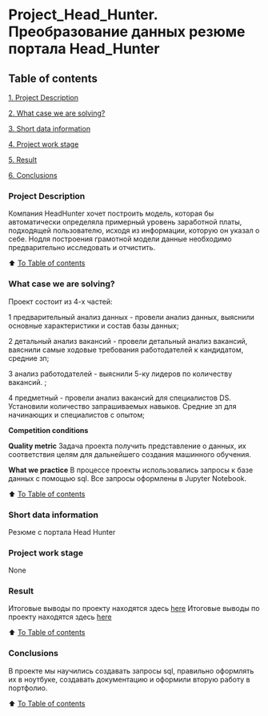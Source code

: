 # Project_Head_Hunter. Преобразование данных резюме портала Head_Hunter

## Table of contents
[1. Project Description](https://github.com/Evgi23/Project_3_HH/blob/main/README.md#project-description)

[2. What case we are solving?](https://github.com/Evgi23/Project_3_HH/blob/main/README.md#what-case-we-are-solving)

[3. Short data information](__)

[4. Project work stage](__)

[5. Result](https://github.com/Evgi23/Project_3_HH/blob/main/Project_2_%D0%9D%D0%BE%D1%83%D1%82%D0%B1%D1%83%D0%BA_%D1%88%D0%B0%D0%B1%D0%BB%D0%BE%D0%BD.ipynb)

[6. Conclusions](https://github.com/Evgi23/Project_3_HH/blob/main/README.md#conclusions)

### Project Description
Компания HeadHunter хочет построить модель, которая бы автоматически определяла примерный уровень заработной платы, подходящей пользователю, исходя из информации, которую он указал о себе. Нодля построения грамотной модели данные необходимо предварительно исследовать и отчистить.

:arrow_up: [To Table of contents](https://github.com/Evgi23/Project_3_HH/blob/main/README.md#table-of-contents)

### What case we are solving?
Проект состоит из 4-х частей:

1 предварительный анализ данных - провели анализ данных, выяснили основные характеристики и состав базы данных;

2  детальный анализ вакансий - провели детальный анализ вакансий, ваяснили самые ходовые требования работодателей к кандидатом, средние зп;

3  анализ работодателей - выяснили 5-ку лидеров по количеству вакансий. ;

4 предметный  - провели анализ вакансий для специалистов DS. Установили количество запрашиваемых навыков. Средние зп для начинающих и специалистов с опытом;



**Competition conditions**


**Quality metric**
Задача проекта получить представление о данных, их соответствия целям для дальнейшего создания машинного обучения.

**What we practice**
В процессе проекты использовались запросы к базе данных с помощью sql. Все запросы оформлены в Jupyter Notebook.


:arrow_up: [To Table of contents](https://github.com/Evgi23/Project_3_HH/blob/main/README.md#table-of-contents)

### Short data information
Резюме с портала Head Hunter

### Project work stage
None

### Result
Итоговые выводы по проекту находятся здесь [here](https://github.com/Evgi23/Project_3_HH/blob/main/Project_2_%D0%9D%D0%BE%D1%83%D1%82%D0%B1%D1%83%D0%BA_%D1%88%D0%B0%D0%B1%D0%BB%D0%BE%D0%BD.ipynb)
Итоговые выводы по проекту находятся здесь [here](https://github.com/Evgi23/Project_3_HH/blob/main/Project_2_%D0%9D%D0%BE%D1%83%D1%82%D0%B1%D1%83%D0%BA_%D1%88%D0%B0%D0%B1%D0%BB%D0%BE%D0%BD.ipynb)

:arrow_up: [To Table of contents](https://github.com/Evgi23/Project_3_HH/blob/main/README.md#table-of-contents)

### Conclusions
В проекте мы научились создавать запросы sql, правильно оформлять их в ноутбуке, создавать документацию и оформили вторую работу в портфолио.

:arrow_up: [To Table of contents](https://github.com/Evgi23/Project_3_HH/blob/main/README.md#table-of-contents)